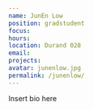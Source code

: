 ```yaml
---
name: JunEn Low
position: gradstudent
focus:
hours:
location: Durand 028
email:
projects:
avatar: junenlow.jpg
permalink: /junenlow/
---
```


Insert bio here